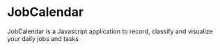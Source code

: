 # JobCalendar
JobCalendar is a Javascript application to record, classify and visualize your daily jobs and tasks
